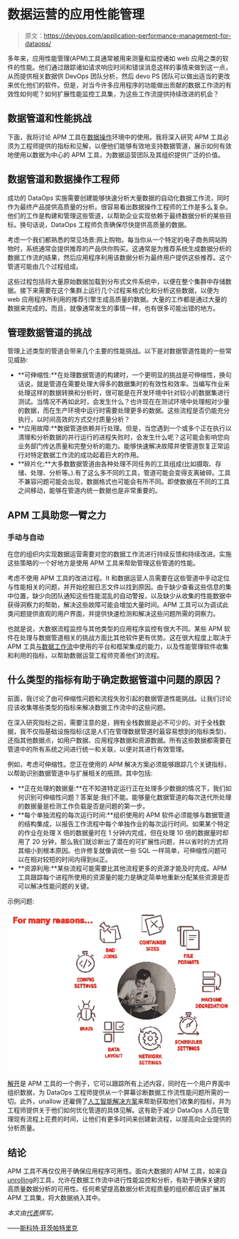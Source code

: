 # 数据运营的应用性能管理

> 原文：<https://devops.com/application-performance-management-for-dataops/>

多年来，应用性能管理(APM)工具通常被用来测量和监控诸如 web 应用之类的软件的性能。他们通过跟踪诸如请求响应时间和错误消息这样的事情来做到这一点，从而提供相关数据供 DevOps 团队分析，然后 devo PS 团队可以做出适当的更改来优化他们的软件。但是，对当今许多应用程序的功能做出贡献的数据工作流的有效性如何呢？如何扩展性能监控工具集，为这些工作流提供持续改进的机会？

## 数据管道和性能挑战

下面，我将讨论 APM 工具在[数据操作](https://www.dataopsmanifesto.org/)环境中的使用。我将深入研究 APM 工具必须为工程师提供的指标和见解，以便他们能够有效地支持数据管道，展示如何有效地使用以数据为中心的 APM 工具，为数据运营团队及其组织提供广泛的价值。

## 数据管道和数据操作工程师

成功的 DataOps 实施需要创建能够快速分析大量数据的自动化数据工作流，同时作为最终产品提供高质量的分析。很容易看出数据操作工程师的工作是多么复杂。他们的工作是构建和管理这些管道，以帮助企业实现依赖于最终数据分析的某些目标。换句话说，DataOps 工程师负责确保尽快提供高质量的数据。

考虑一个我们都熟悉的常见场景:网上购物。每当你从一个特定的电子商务网站购物时，系统通常会提供推荐的产品供你购买。这通常是为推荐系统生成数据分析的数据工作流的结果，然后应用程序利用该数据分析为最终用户提供这些推荐。这个管道可能由几个过程组成。

这些过程包括将大量原始数据加载到分布式文件系统中，以便在整个集群中存储数据。接下来需要在这个集群上运行几个过程来格式化和分析这些数据，以便为 web 应用程序所利用的推荐引擎生成高质量的数据。大量的工作都是通过大量的数据来完成的。而且，就像通常发生的事情一样，也有很多可能出错的地方。

## 管理数据管道的挑战

管理上述类型的管道会带来几个主要的性能挑战。以下是对数据管道性能的一些常见威胁:

*   **可伸缩性:**在处理数据管道的构建时，一个更明显的挑战是可伸缩性，换句话说，就是管道在需要处理大得多的数据集时的有效性和效率。当编写作业来处理这样的数据转换和分析时，很可能是在开发环境中针对较小的数据集进行测试。当情况不再如此时，会发生什么？也许现在在测试环境中处理相对少量的数据，而在生产环境中运行时需要处理更多的数据。这些流程是否仍能充分执行，以时间高效的方式交付质量分析？
*   **应用故障:**数据管道依赖并行处理。但是，当您遇到一个或多个正在执行以清理和分析数据的并行运行的进程失败时，会发生什么呢？这可能会影响您向业务部门传达质量和完整分析的能力。能够快速解决故障并使管道恢复正常运行对特定数据工作流的成功起着巨大的作用。
*   **碎片化:**大多数数据管道由各种处理不同任务的工具组成(比如摄取、存储、处理、分析等。).有了这么多不同的工具，管道可能会变得支离破碎。工具不兼容问题可能会出现，数据格式也可能会有所不同。即使数据在不同的工具之间移动，能够在管道内统一数据也是非常重要的。

## APM 工具助您一臂之力

### 手动与自动

在您的组织内实现数据运营需要对您的数据工作流进行持续反馈和持续改进。实施这些策略的一个好地方是使用 APM 工具来帮助管理这些管道的性能。

考虑不使用 APM 工具的改进过程。It 和数据运营人员需要在这些管道中手动定位与性能相关的问题，并开始挖掘日志文件以找到原因。由于缺少查看这些信息的集中位置，缺少向团队通知这些性能混乱的自动警报，以及缺少从收集的性能数据中获得洞察力的帮助，解决这些故障可能会增加大量时间。APM 工具可以为调试此类问题提供直观的用户界面，并提供快速检测和解决这些问题所需的洞察力。

也就是说，大数据流程监控与其他类型的应用程序监控有很大不同。某些 APM 软件在处理与数据管道相关的挑战方面比其他软件更有优势。这在很大程度上取决于 APM 工具[与数据工作流](https://unraveldata.com/integrations/)中使用的平台和框架集成的能力，以及性能管理软件收集和利用的指标，以帮助数据运营工程师完善他们的流程。

## 什么类型的指标有助于确定数据管道中问题的原因？

前面，我讨论了由可伸缩性问题和流程失败引起的数据管道性能挑战。让我们讨论应该收集哪些类型的指标来解决数据工作流中的这些问题。

在深入研究指标之前，需要注意的是，拥有全栈数据是必不可少的。对于全栈数据，我不仅指基础设施指标(这是人们在管理数据管道时最容易想到的指标类型)，还指其他数据点，如用户数据、应用程序数据和资源数据。所有这些数据都需要在管道中的所有系统之间进行统一和关联，以便对其进行有效管理。

例如，考虑可伸缩性。您正在使用的 APM 解决方案必须能够跟踪几个关键指标，以帮助识别数据管道中与扩展相关的瓶颈。其中包括:

*   **正在处理的数据量:**在不知道特定运行正在处理多少数据的情况下，我们如何识别可伸缩性问题？答案是:我们不能。能够量化数据管道的每次迭代所处理的数据量是检测工作负载是否是问题的第一步。
*   **每个单独流程的每次运行时间:**组织使用的 APM 软件必须能够与数据管道的结构集成，以报告工作流程中每个单独作业的每次运行时间。如果某个特定的作业在处理 X 倍的数据量时在 1 分钟内完成，但在处理 10 倍的数据量时却用了 20 分钟，那么我们就诊断出了潜在的可扩展性问题，并以省时的方式将其缩小到根本原因。也许修复就像调优一些 SQL 一样简单，可伸缩性问题可以在相对较短的时间内得到纠正。
*   **资源利用:**某些流程可能需要比其他流程更多的资源才能及时完成。APM 工具跟踪每个进程所使用的资源量的能力是确定简单地重新分配某些资源是否可以解决性能问题的关键。

示例问题:

![](img/306640e41b001ac6ee5af0d9234b0d24.png)

[解开](https://unraveldata.com/)是 APM 工具的一个例子，它可以跟踪所有上述内容，同时在一个用户界面中组织数据，为 DataOps 工程师提供从一个屏幕诊断数据工作流性能问题所需的一切。此外，unallow 还雇佣了[人工智能解决方案](https://unraveldata.com/platform/)来帮助获取他们收集的指标，并为工程师提供关于他们如何优化管道的具体见解。这有助于减少 DataOps 人员在管理现有流程上花费的时间，让他们有更多时间来创建新流程，以提高向企业提供的分析质量。

## 结论

APM 工具不再仅仅用于确保应用程序可用性。面向大数据的 APM 工具，如来自[unrolling](https://unraveldata.com/why-unravel/)的工具，允许在数据工作流中进行性能监控和分析，有助于确保关键的高质量数据分析的可用性。任何希望提高数据分析流程质量的组织都应该扩展其 APM 工具集，将大数据纳入其中。

*本文由[代表](https://unraveldata.com/)撰写。*

——[斯科特·菲茨帕特里克](https://devops.com/author/scott-fitzpatrick/)